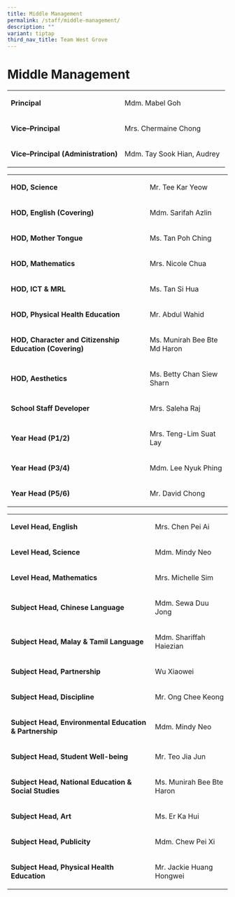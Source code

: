 ```yaml
---
title: Middle Management
permalink: /staff/middle-management/
description: ""
variant: tiptap
third_nav_title: Team West Grove
---
```

<h1>Middle Management</h1>
<table style="minWidth: 50px">
<colgroup>
<col>
<col>
</colgroup>
<tbody>
<tr>
<td rowspan="1" colspan="1">
<p><strong>Principal</strong>
</p>
</td>
<td rowspan="1" colspan="1">
<p>Mdm. Mabel Goh</p>
</td>
</tr>
<tr>
<td rowspan="1" colspan="1">
<p><strong>Vice–Principal</strong>
</p>
</td>
<td rowspan="1" colspan="1">
<p>Mrs. Chermaine Chong</p>
</td>
</tr>
<tr>
<td rowspan="1" colspan="1">
<p><strong>Vice–Principal (Administration)</strong>
</p>
</td>
<td rowspan="1" colspan="1">
<p>Mdm. Tay Sook Hian, Audrey&nbsp;</p>
</td>
</tr>
</tbody>
</table>
<table style="minWidth: 50px">
<colgroup>
<col>
<col>
</colgroup>
<tbody>
<tr>
<td rowspan="1" colspan="1">
<p><strong>HOD, Science</strong>
</p>
</td>
<td rowspan="1" colspan="1">
<p>Mr. Tee Kar Yeow</p>
</td>
</tr>
<tr>
<td rowspan="1" colspan="1">
<p><strong>HOD, English (Covering)</strong>
</p>
</td>
<td rowspan="1" colspan="1">
<p>Mdm. Sarifah Azlin</p>
</td>
</tr>
<tr>
<td rowspan="1" colspan="1">
<p><strong>HOD, Mother Tongue&nbsp;</strong>
</p>
</td>
<td rowspan="1" colspan="1">
<p>Ms. Tan Poh Ching&nbsp;</p>
</td>
</tr>
<tr>
<td rowspan="1" colspan="1">
<p><strong>HOD, Mathematics</strong>
</p>
</td>
<td rowspan="1" colspan="1">
<p>Mrs. Nicole Chua</p>
</td>
</tr>
<tr>
<td rowspan="1" colspan="1">
<p><strong>HOD, ICT &amp; MRL</strong>
</p>
</td>
<td rowspan="1" colspan="1">
<p>Ms. Tan Si Hua</p>
</td>
</tr>
<tr>
<td rowspan="1" colspan="1">
<p><strong>HOD, Physical Health Education</strong>
</p>
</td>
<td rowspan="1" colspan="1">
<p>Mr. Abdul Wahid</p>
</td>
</tr>
<tr>
<td rowspan="1" colspan="1">
<p><strong>HOD, Character and Citizenship Education (Covering)</strong>
</p>
</td>
<td rowspan="1" colspan="1">
<p>Ms. Munirah Bee Bte Md Haron</p>
</td>
</tr>
<tr>
<td rowspan="1" colspan="1">
<p><strong>HOD, Aesthetics</strong>
</p>
</td>
<td rowspan="1" colspan="1">
<p>Ms. Betty Chan Siew Sharn</p>
</td>
</tr>
<tr>
<td rowspan="1" colspan="1">
<p><strong>School Staff Developer</strong>
</p>
</td>
<td rowspan="1" colspan="1">
<p>Mrs. Saleha Raj</p>
</td>
</tr>
<tr>
<td rowspan="1" colspan="1">
<p><strong>Year Head (P1/2)</strong>
</p>
</td>
<td rowspan="1" colspan="1">
<p>Mrs. Teng-Lim Suat Lay</p>
</td>
</tr>
<tr>
<td rowspan="1" colspan="1">
<p><strong>Year Head (P3/4)</strong>
</p>
</td>
<td rowspan="1" colspan="1">
<p>Mdm. Lee Nyuk Phing</p>
</td>
</tr>
<tr>
<td rowspan="1" colspan="1">
<p><strong>Year Head (P5/6)</strong>
</p>
</td>
<td rowspan="1" colspan="1">
<p>Mr. David Chong</p>
</td>
</tr>
</tbody>
</table>
<table style="minWidth: 50px">
<colgroup>
<col>
<col>
</colgroup>
<tbody>
<tr>
<td rowspan="1" colspan="1">
<p><strong>Level Head, English</strong>
</p>
</td>
<td rowspan="1" colspan="1">
<p>Mrs. Chen Pei Ai</p>
</td>
</tr>
<tr>
<td rowspan="1" colspan="1">
<p><strong>Level Head, Science</strong>
</p>
</td>
<td rowspan="1" colspan="1">
<p>Mdm. Mindy Neo</p>
</td>
</tr>
<tr>
<td rowspan="1" colspan="1">
<p><strong>Level Head, Mathematics</strong>
</p>
</td>
<td rowspan="1" colspan="1">
<p>Mrs. Michelle Sim</p>
</td>
</tr>
<tr>
<td rowspan="1" colspan="1">
<p><strong>Subject Head, Chinese Language</strong>
</p>
</td>
<td rowspan="1" colspan="1">
<p>Mdm. Sewa Duu Jong</p>
</td>
</tr>
<tr>
<td rowspan="1" colspan="1">
<p><strong>Subject Head, Malay &amp; Tamil Language</strong>
</p>
</td>
<td rowspan="1" colspan="1">
<p>Mdm. Shariffah Haiezian</p>
</td>
</tr>
<tr>
<td rowspan="1" colspan="1">
<p><strong>Subject Head, Partnership</strong>
</p>
</td>
<td rowspan="1" colspan="1">
<p>Wu Xiaowei</p>
</td>
</tr>
<tr>
<td rowspan="1" colspan="1">
<p><strong>Subject Head, Discipline</strong>
</p>
</td>
<td rowspan="1" colspan="1">
<p>Mr. Ong Chee Keong</p>
</td>
</tr>
<tr>
<td rowspan="1" colspan="1">
<p><strong>Subject Head, Environmental Education &amp; Partnership</strong>
</p>
</td>
<td rowspan="1" colspan="1">
<p>Mdm. Mindy Neo</p>
</td>
</tr>
<tr>
<td rowspan="1" colspan="1">
<p><strong>Subject Head, Student Well-being</strong>
</p>
</td>
<td rowspan="1" colspan="1">
<p>Mr. Teo Jia Jun</p>
</td>
</tr>
<tr>
<td rowspan="1" colspan="1">
<p><strong>Subject Head, National Education &amp; Social Studies</strong>
</p>
</td>
<td rowspan="1" colspan="1">
<p>Ms. Munirah Bee Bte Haron</p>
</td>
</tr>
<tr>
<td rowspan="1" colspan="1">
<p><strong>Subject Head, Art</strong>
</p>
</td>
<td rowspan="1" colspan="1">
<p>Ms. Er Ka Hui</p>
</td>
</tr>
<tr>
<td rowspan="1" colspan="1">
<p><strong>Subject Head, Publicity</strong>
</p>
</td>
<td rowspan="1" colspan="1">
<p>Mdm. Chew Pei Xi</p>
</td>
</tr>
<tr>
<td rowspan="1" colspan="1">
<p><strong>Subject Head, Physical Health Education</strong>
</p>
</td>
<td rowspan="1" colspan="1">
<p>Mr. Jackie Huang Hongwei</p>
</td>
</tr>
</tbody>
</table>
<p></p>